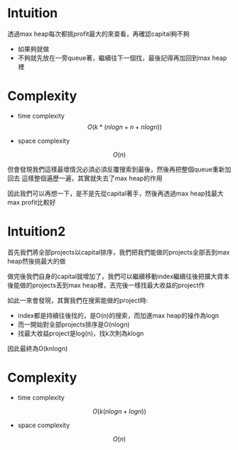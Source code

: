 # Intuition

透過max heap每次都挑profit最大的來查看，再確認capital夠不夠
- 如果夠就做
- 不夠就先放在一旁queue著，繼續往下一個找，最後記得再加回到max heap裡

# Complexity

- time complexity
$$O(k * (nlogn + n + nlogn))$$

- space complexity

$$O(n)$$

但會發現我們這樣最壞情況必須必須反覆搜索到最後，然後再把整個queue重新加回去
這樣整個遍歷一遍，其實就失去了max heap的作用

因此我們可以再想一下，是不是先從capital著手，然後再透過max heap找最大max profit比較好

# Intuition2

首先我們將全部projects以capital排序，我們把我們能做的projects全部丟到max heap然後挑最大的做

做完後我們自身的capital就增加了，我們可以繼續移動index繼續往後把擴大資本後能做的projects丟到max heap裡，丟完後一樣找最大收益的project作

如此一來會發現，其實我們在搜索能做的project時:
- index都是持續往後找的，是O(n)的搜索，而加進max heap的操作為logn
- 而一開始對全部projects排序是O(nlogn)
- 找最大收益project是log(n)，找k次則為klogn

因此最終為O(knlogn)

# Complexity

- time complexity

$$O(k(nlogn + logn))$$

- space complexity

$$O(n)$$